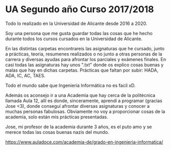 # UA Segundo año Curso 2017/2018
Todo lo realizado en la Universidad de Alicante desde 2016 a 2020.

Soy una persona que me gusta guardar todas las cosas que he hecho durante todos los cursos cursados en la Universidad de Alicante.

En las distintas carpetas encontrareis las asignaturas que he cursado, junto a prácticas, teoria, resumenes realizados o no junto a otras personas de la carrera y diversas ayudas para afrontar los parciales y exámenes finales.
En casi todas las asignaturas hay unos ".txt" donde os explico cosas buenas y malas que hay en dichas carpetas.
Prácticas que faltan por subir: HADA, ADA, IC, AC, TAES.

Todo el mundo sabe que Ingenieria Informática no es facil xD.

Además os aconsejo ir a una Academia que hay cerca de la politécnica llamada Aula 12, allí es donde, sinceramente, aprendí a programar (gracias Jose <3), donde conseguí afrontar diversas asignaturas y conocer a muchas personas fabulosas.
Obviamente no voy a proporcionar cosas de la academia, solo están mis prácticas presentadas.

Jose, mi profesor de la academia durante 3 años, es el puto amo y se merece todas las cosas buenas nazis del mundo.

https://www.auladoce.com/academia-de/grado-en-ingenieria-informatica/
